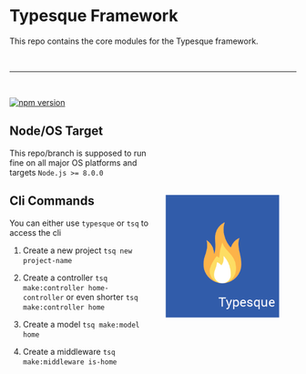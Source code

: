 # Typesque Framework

This repo contains the core modules for the Typesque framework.

<br />
<hr />
<br />

[![npm version](https://badge.fury.io/js/typesque.svg)](https://badge.fury.io/js/typesque)

<img src="typesque_logo.png" width="200px" align="right" hspace="30px" vspace="140px">

## Node/OS Target

This repo/branch is supposed to run fine on all major OS platforms and targets `Node.js >= 8.0.0`

## Cli Commands

You can either use `typesque` or `tsq` to access the cli

1. Create a new project `tsq new project-name`

2. Create a controller `tsq make:controller home-controller` or even shorter `tsq make:controller home`

3. Create a model `tsq make:model home`
4. Create a middleware `tsq make:middleware is-home`
